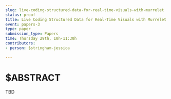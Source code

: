 ```yaml
---
slug: live-coding-structured-data-for-real-time-visuals-with-murrelet
status: proof
title: Live Coding Structured Data for Real-Time Visuals with Murrelet
event: papers-3
type: paper
submission_type: Papers
time: Thursday 29th, 10h-11:30h
contributors:
- person: $stringham-jessica

---
```


# $ABSTRACT

TBD

